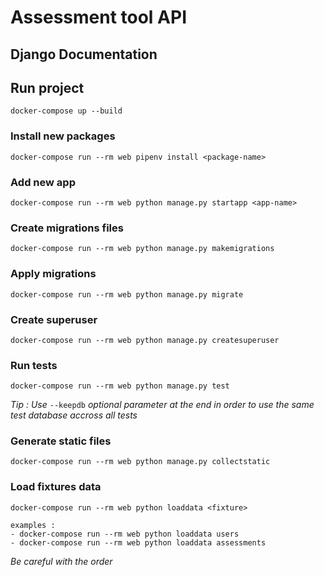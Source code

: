 # Assessment tool API

## Django Documentation

## Run project

    docker-compose up --build

### Install new packages

    docker-compose run --rm web pipenv install <package-name>

### Add new app

    docker-compose run --rm web python manage.py startapp <app-name>

### Create migrations files

    docker-compose run --rm web python manage.py makemigrations

### Apply migrations

    docker-compose run --rm web python manage.py migrate

### Create superuser

    docker-compose run --rm web python manage.py createsuperuser

### Run tests

    docker-compose run --rm web python manage.py test

*Tip : Use* `--keepdb` *optional parameter at the end in order to use the same test database accross all tests*

### Generate static files

    docker-compose run --rm web python manage.py collectstatic

### Load fixtures data

    docker-compose run --rm web python loaddata <fixture>

    examples :
    - docker-compose run --rm web python loaddata users
    - docker-compose run --rm web python loaddata assessments

*Be careful with the order*
